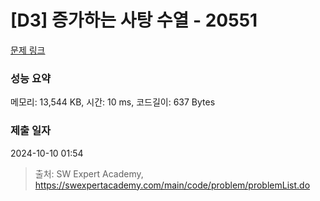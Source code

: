 # [D3] 증가하는 사탕 수열 - 20551 

[문제 링크](https://swexpertacademy.com/main/code/problem/problemDetail.do?contestProbId=AY4XhKTKU0IDFARM) 

### 성능 요약

메모리: 13,544 KB, 시간: 10 ms, 코드길이: 637 Bytes

### 제출 일자

2024-10-10 01:54



> 출처: SW Expert Academy, https://swexpertacademy.com/main/code/problem/problemList.do